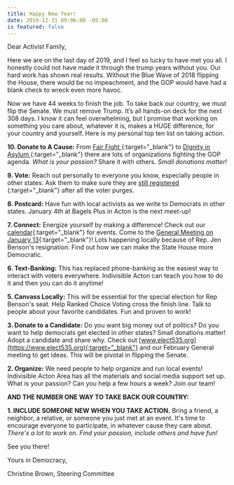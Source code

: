 ```yaml
---
title: Happy New Year!
date: 2019-12-31 09:06:00 -05:00
is featured: false
---
```


Dear Activist Family,

Here we are on the last day of 2019, and I feel so lucky to have met you all. I honestly could not have made it through the trump years without you. Our hard work has shown real results. Without the Blue Wave of 2018 flipping the House, there would be no impeachment, and the GOP would have had a blank check to wreck even more havoc.

Now we have 44 weeks to finish the job. To take back our country, we must flip the Senate. We must remove Trump. It’s all hands-on deck for the next 308 days. I know it can feel overwhelming, but I promise that working on something you care about, whatever it is, makes a HUGE difference, for your country and yourself. Here is my personal top ten list on taking action.

**10. Donate to A Cause:** From [Fair Fight ](https://fairfight.com){:target="_blank"} to [Dignity in Asylum ](https://www.dignityinasylum.org){:target="_blank"} there are lots of organizations fighting the GOP agenda. *What is your passion?* Share it with others. *Small donations matter!*

**9. Vote:** Reach out personally to everyone you know, especially people in other states. Ask them to make sure they are [still registered ](https://www.vote.org/am-i-registered-to-vote/){:target="_blank"} after all the voter purges.

**8. Postcard:** Have fun with local activists as we write to Democrats in other states. January 4th at Bagels Plus in Acton is the next meet-up!

**7. Connect:** Energize yourself by making a difference! Check out our [calendar](http://www.indivisibleacton.org/calendar.html){:target="_blank"} for events. Come to the [General Meeting on January 13](http://www.indivisibleacton.org/2019/11/12/general-meeting-and-future-plans.html){:target="_blank"}! Lots happening locally because of Rep. Jen Benson's resignation. Find out how we can make the State House more Democratic.

**6. Text-Banking:** This has replaced phone-banking as the easiest way to interact with voters everywhere. Indivisible Acton can teach you how to do it and then you can do it anytime!  

**5. Canvass Locally:** This will be essential for the special election for Rep Benson's seat. Help Ranked Choice Voting cross the finish line. Talk to people about your favorite candidates. Fun and proven to work!  

**3. Donate to a Candidate:** Do you want big money out of politics? Do you want to help democrats get elected in other states? Small donations matter! Adopt a candidate and share why. Check out [www.elect535.org](https://www.elect535.org){:target="_blank"} and our February General meeting to get ideas. This will be pivotal in flipping the Senate.

**2. Organize:** We need people to help organize and run local events! Indivisible Acton Area has all the materials and social media support set up. What is your passion? Can you help a few hours a week? Join our team!  

**AND THE NUMBER ONE WAY TO TAKE BACK OUR COUNTRY:**

**1. INCLUDE SOMEONE NEW WHEN YOU TAKE ACTION.** Bring a friend, a neighbor, a relative, or someone you just met at an event. It's time to encourage everyone to participate, in whatever cause they care about. *There's a lot to work on. Find your passion, include others and have fun!*  

See you there!  

Yours in Democracy,

Christine Brown, Steering Committee